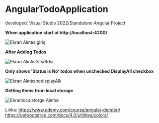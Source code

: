 # AngularTodoApplication
 developed: Visual Studio 2022/Standalone Angular Project
 
**When application start at http://localhost:4200/**
 
![Ekran Alıntısıgiriş](https://user-images.githubusercontent.com/58472240/143254403-f03411db-f7f9-4bdc-a8c9-6c7f9f9c7a9f.PNG)

**After Adding Todos**

![Ekran Alıntısfsfsdfdsı](https://user-images.githubusercontent.com/58472240/143254340-606cd576-c2a0-41ab-8049-449ad4ea38d7.PNG)

**Only shows 'Status is No' todos when unchecked DisplayAll checkbox**

![Ekran AlıntısnodisplayAllı](https://user-images.githubusercontent.com/58472240/143254378-fb529b82-8307-43a5-98b4-afcc477a8617.PNG)

**Getting items from local storage**

![Ekranlocalstorge Alıntısı](https://user-images.githubusercontent.com/58472240/143254394-24d26b39-2426-4cc6-9e90-216233e4e4f5.PNG)


Links: https://www.udemy.com/course/angular-dersleri/
https://getbootstrap.com/docs/4.0/utilities/colors/
